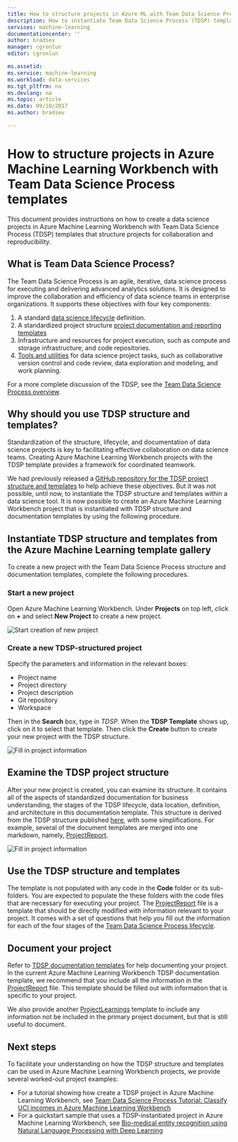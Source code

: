 ```yaml
---
title: How to structure projects in Azure ML with Team Data Science Process templates  | Microsoft Docs
description: How to instantiate Team Data Science Process (TDSP) templates in Azure ML that structure projects for collaboration.
services: machine-learning
documentationcenter: ''
author: bradsev
manager: cgronlun
editor: cgronlun

ms.assetid: 
ms.service: machine-learning
ms.workload: data-services
ms.tgt_pltfrm: na
ms.devlang: na
ms.topic: article
ms.date: 09/10/2017
ms.author: bradsev

---
```


# How to structure projects in Azure Machine Learning Workbench with Team Data Science Process templates

This document provides instructions on how to create a data science projects in Azure Machine Learning Workbench with Team Data Science Process (TDSP) templates that structure projects for collaboration and reproducibility. 


## What is Team Data Science Process?

The Team Data Science Process is an agile, iterative, data science process for executing and delivering advanced analytics solutions. It is designed to improve the collaboration and efficiency of data science teams in enterprise organizations. It supports these objectives with four key components:

1. A standard [data science lifecycle](../team-data-science-process/lifecycle.md) definition.
2. A standardized project structure [project documentation and reporting templates](https://github.com/Azure/Azure-TDSP-ProjectTemplate)
3. Infrastructure and resources for project execution, such as compute and storage infrastructure, and code repositories.
4. [Tools and utilities](https://github.com/Azure/Azure-TDSP-Utilities) for data science project tasks, such as collaborative version control and code review, data exploration and modeling, and work planning.

For a more complete discussion of the TDSP, see the [Team Data Science Process overview](../team-data-science-process/overview.md).

## Why should you use TDSP structure and templates?

Standardization of the structure, lifecycle, and documentation of data science projects is key to facilitating effective collaboration on data science teams. Creating Azure Machine Learning Workbench projects with the TDSP template provides a framework for coordinated teamwork.

We had previously released a [GitHub repository for the TDSP project structure and templates](https://github.com/Azure/Azure-TDSP-ProjectTemplate) to help achieve these objectives. But it was not possible, until now, to instantiate the TDSP structure and templates within a data science tool. It is now possible to create an Azure Machine Learning Workbench project that is instantiated with TDSP structure and documentation templates by using the following procedure. 


## Instantiate TDSP structure and templates from the Azure Machine Learning template gallery

To create a new project with the Team Data Science Process structure and documentation templates, complete the following procedures. 

### Start a new project

Open Azure Machine Learning Workbench. Under **Projects** on top left, click on **+** and select **New Project** to create a new project.

![Start creation of new project](./media/how-to-use-tdsp-in-azure-ml/instantiation-1.png) 


### Create a new TDSP-structured project


Specify the parameters and information in the relevant boxes:

- Project name
- Project directory
- Project description
- Git repository 
- Workspace

Then in the **Search** box, type in *TDSP*. When the **TDSP Template** shows up, click on it to select that template. Then click the **Create** button to create your new project with the TDSP structure.

![Fill in project information](./media/how-to-use-tdsp-in-azure-ml/instantiation-2.png) 


## Examine the TDSP project structure

After your new project is created, you can examine its structure. It contains all of the aspects of standardized documentation for business understanding, the stages of the TDSP lifecycle, data location, definition, and architecture in this documentation template. This structure is derived from the TDSP structure published [here](https://github.com/Azure/Azure-TDSP-ProjectTemplate), with some simplifications. For example, several of the document templates are merged into one markdown, namely, [ProjectReport](https://github.com/amlsamples/tdsp/blob/master/ProjectReport.md). 

![Fill in project information](./media/how-to-use-tdsp-in-azure-ml/instantiation-3.png) 


## Use the TDSP structure and templates

The template is not populated with any code in the **Code** folder or its sub-folders. You are expected to populate the these folders with the code files that are necessary for executing your project. The [ProjectReport](https://github.com/amlsamples/tdsp/blob/master/ProjectReport.md) file is a template that should be directly modified with information relevant to your project. It comes with a set of questions that help you fill out the information for each of the four stages of the [Team Data Science Process lifecycle](../team-data-science-process/lifecycle.md).

## Document your project

Refer to [TDSP documentation templates](https://github.com/Azure/Azure-TDSP-ProjectTemplate) for help documenting your project. In the current Azure Machine Learning Workbench TDSP documentation template, we recommend that you include all the information in the [ProjectReport](https://github.com/amlsamples/tdsp/blob/master/ProjectReport.md) file. This template should be filled out with information that is specific to your project. 

We also provide another [ProjectLearnings](https://github.com/amlsamples/tdsp/blob/master/Docs/ProjectLearnings.md) template to include any information not be included in the primary project document, but that is still useful to document. 


## Next steps

To facilitate your understanding on how the TDSP structure and templates can be used in Azure Machine Learning Workbench projects, we provide several worked-out project examples:

- For a tutorial showing how create a TDSP project in Azure Machine Learning Workbench, see [Team Data Science Process Tutorial: Classify UCI incomes in Azure Machine Learning Workbench](tutorial-classifying-uci-incomes.md) 
- For a quickstart sample that uses a TDSP-instantiated project in Azure Machine Learning Workbench, see [Bio-medical entity recognition using Natural Language Processing with Deep Learning](quick-start-tdsp-nlp.md)

